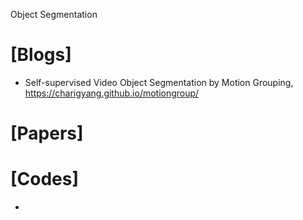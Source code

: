 Object Segmentation


# [Blogs]
+ Self-supervised Video Object Segmentation by Motion Grouping, https://charigyang.github.io/motiongroup/


# [Papers]


# [Codes]
+ 
